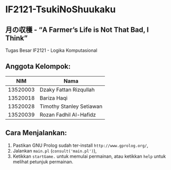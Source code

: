 # IF2121-TsukiNoShuukaku
## 月の収穫 - “A Farmer’s Life is Not That Bad, I Think”
Tugas Besar IF2121 - Logika Komputasional

## Anggota Kelompok:
| NIM | Nama |
| --- | --- |
| 13520003 | Dzaky Fattan Rizqullah |
| 13520018 | Bariza Haqi |
| 13520028 | Timothy Stanley Setiawan |
| 13520039 | Rozan Fadhil Al-Hafidz |

## Cara Menjalankan:
1. Pastikan GNU Prolog sudah ter-install `http://www.gprolog.org/`,
2. Jalankan `main.pl` (`consult('main.pl')`),
3. Ketikkan `startGame.` untuk memulai permainan, atau ketikkan `help` untuk melihat petunjuk permainan.